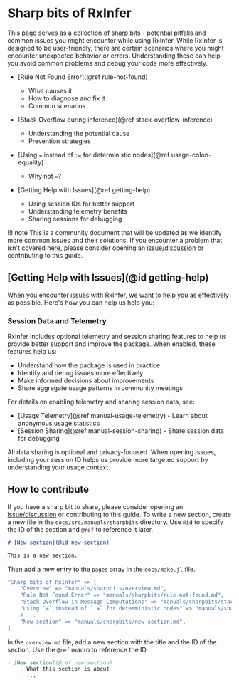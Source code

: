 # Sharp bits of RxInfer

This page serves as a collection of sharp bits - potential pitfalls and common issues you might encounter while using RxInfer. While RxInfer is designed to be user-friendly, there are certain scenarios where you might encounter unexpected behavior or errors. Understanding these can help you avoid common problems and debug your code more effectively.

- [Rule Not Found Error](@ref rule-not-found)
    - What causes it
    - How to diagnose and fix it
    - Common scenarios

- [Stack Overflow during inference](@ref stack-overflow-inference)
    - Understanding the potential cause
    - Prevention strategies

- [Using `=` instead of `:=` for deterministic nodes](@ref usage-colon-equality)
    - Why not `=`?

- [Getting Help with Issues](@ref getting-help)
    - Using session IDs for better support
    - Understanding telemetry benefits
    - Sharing sessions for debugging

!!! note
    This is a community document that will be updated as we identify more common issues and their solutions. If you encounter a problem that isn't covered here, please consider opening an [issue/discussion](https://github.com/rxinfer/rxinfer/discussions) or contributing to this guide.

## [Getting Help with Issues](@id getting-help)

When you encounter issues with RxInfer, we want to help you as effectively as possible. Here's how you can help us help you:

### Session Data and Telemetry

RxInfer includes optional telemetry and session sharing features to help us provide better support and improve the package. When enabled, these features help us:

- Understand how the package is used in practice
- Identify and debug issues more effectively 
- Make informed decisions about improvements
- Share aggregate usage patterns in community meetings

For details on enabling telemetry and sharing session data, see:
- [Usage Telemetry](@ref manual-usage-telemetry) - Learn about anonymous usage statistics
- [Session Sharing](@ref manual-session-sharing) - Share session data for debugging

All data sharing is optional and privacy-focused. When opening issues, including your session ID helps us provide more targeted support by understanding your usage context.

## How to contribute

If you have a sharp bit to share, please consider opening an [issue/discussion](https://github.com/rxinfer/rxinfer/discussions) or contributing to this guide.
To write a new section, create a new file in the `docs/src/manuals/sharpbits` directory. Use `@id` to specify the ID of the section and `@ref` to reference it later.

```md
# [New section](@id new-section)

This is a new section.
```

Then add a new entry to the `pages` array in the `docs/make.jl` file.

```julia
"Sharp bits of RxInfer" => [
    "Overview" => "manuals/sharpbits/overview.md",
    "Rule Not Found Error" => "manuals/sharpbits/rule-not-found.md",
    "Stack Overflow in Message Computations" => "manuals/sharpbits/stack-overflow-inference.md",
    "Using `=` instead of `:=` for deterministic nodes" => "manuals/sharpbits/usage-colon-equality.md",
    # ...
    "New section" => "manuals/sharpbits/new-section.md",
]
```

In the `overview.md` file, add a new section with the title and the ID of the section. Use the `@ref` macro to reference the ID.

```md
- [New section](@ref new-section)
    - What this section is about
    - ...
```
